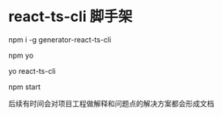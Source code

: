 # react-ts-cli 脚手架

npm i -g generator-react-ts-cli

npm yo

yo react-ts-cli

npm start

后续有时间会对项目工程做解释和问题点的解决方案都会形成文档
